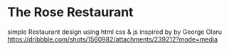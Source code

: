 # The Rose Restaurant

simple Restaurant design using html css & js
inspired by by George Olaru
https://dribbble.com/shots/1560982/attachments/239212?mode=media

